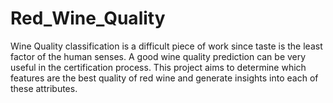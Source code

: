 # Red_Wine_Quality
Wine Quality classification is a difficult piece of work since taste is the least factor of the human senses. A good wine quality prediction can be very useful in the certification process. This project aims to determine which features are the best quality of red wine and generate insights into each of these attributes.
